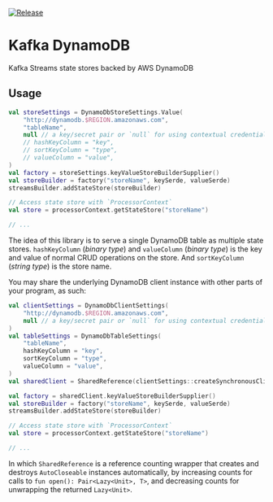 [![Release](https://jitpack.io/v/io.github.justincase-jp/kafka-dynamodb.svg)](
  https://jitpack.io/#io.github.justincase-jp/kafka-dynamodb
)

Kafka DynamoDB
===
Kafka Streams state stores backed by AWS DynamoDB

## Usage
```kt
val storeSettings = DynamoDbStoreSettings.Value(
    "http://dynamodb.$REGION.amazonaws.com",
    "tableName",
    null // a key/secret pair or `null` for using contextual credential i.e. running on AWS
    // hashKeyColumn = "key",
    // sortKeyColumn = "type",
    // valueColumn = "value",
)
val factory = storeSettings.keyValueStoreBuilderSupplier()
val storeBuilder = factory("storeName", keySerde, valueSerde)
streamsBuilder.addStateStore(storeBuilder)

// Access state store with `ProcessorContext`
val store = processorContext.getStateStore("storeName")

// ...
```

The idea of this library is to serve a single DynamoDB table as multiple state stores.
`hashKeyColumn` (*binary type*) and `valueColumn` (*binary type*) is the key and value of normal CRUD operations on the store.
And `sortKeyColumn` (*string type*) is the store name.

You may share the underlying DynamoDB client instance with other parts of your program, as such:
```kt
val clientSettings = DynamoDbClientSettings(
    "http://dynamodb.$REGION.amazonaws.com",
    null // a key/secret pair or `null` for using contextual credential i.e. running on AWS
)
val tableSettings = DynamoDbTableSettings(
    "tableName",
    hashKeyColumn = "key",
    sortKeyColumn = "type",
    valueColumn = "value",
)
val sharedClient = SharedReference(clientSettings::createSynchronousClient)

val factory = sharedClient.keyValueStoreBuilderSupplier()
val storeBuilder = factory("storeName", keySerde, valueSerde)
streamsBuilder.addStateStore(storeBuilder)

// Access state store with `ProcessorContext`
val store = processorContext.getStateStore("storeName")

// ...
```

In which `SharedReference` is a reference counting wrapper that creates and destroys `AutoCloseable` instances automatically,
by increasing counts for calls to `fun open(): Pair<Lazy<Unit>, T>`,
and decreasing counts for unwrapping the returned `Lazy<Unit>`.
